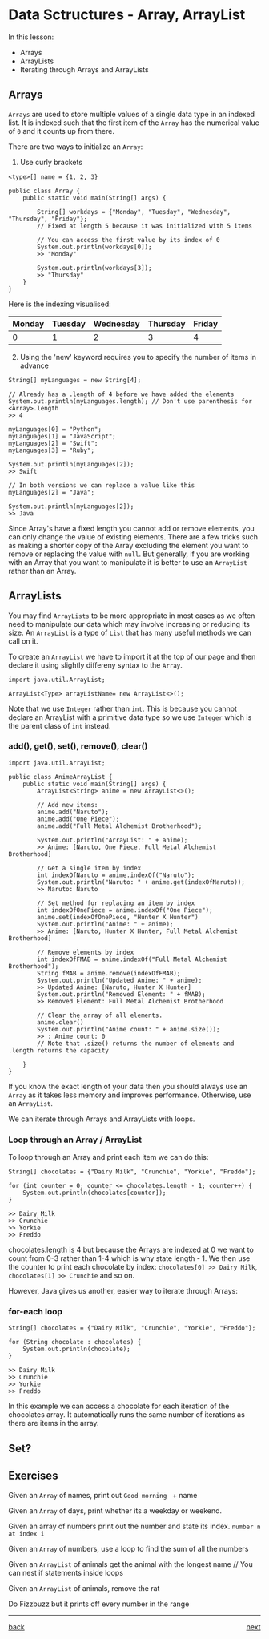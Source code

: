 # Data Sctructures - Array, ArrayList

In this lesson:

-   Arrays
-   ArrayLists
-   Iterating through Arrays and ArrayLists

## Arrays

`Arrays` are used to store multiple values of a single data type in an indexed list. It is indexed such that the first item of the `Array` has the numerical value of `0` and it counts up from there.

There are two ways to initialize an `Array`:

1. Use curly brackets

```
<type>[] name = {1, 2, 3}

public class Array {
    public static void main(String[] args) {

        String[] workdays = {"Monday", "Tuesday", "Wednesday", "Thursday", "Friday"};
        // Fixed at length 5 because it was initialized with 5 items

        // You can access the first value by its index of 0
        System.out.println(workdays[0]);
        >> "Monday"

        System.out.println(workdays[3]);
        >> "Thursday"
    }
}
```

Here is the indexing visualised:

| Monday | Tuesday | Wednesday | Thursday | Friday |
| ------ | ------- | --------- | -------- | ------ |
| 0      | 1       | 2         | 3        | 4      |

2. Using the 'new' keyword requires you to specify the number of items in advance

```
String[] myLanguages = new String[4];

// Already has a .length of 4 before we have added the elements
System.out.println(myLanguages.length); // Don't use parenthesis for <Array>.length
>> 4

myLanguages[0] = "Python";
myLanguages[1] = "JavaScript";
myLanguages[2] = "Swift";
myLanguages[3] = "Ruby";

System.out.println(myLanguages[2]);
>> Swift

// In both versions we can replace a value like this
myLanguages[2] = "Java";

System.out.println(myLanguages[2]);
>> Java
```

Since Array's have a fixed length you cannot add or remove elements, you can only change the value of existing elements. There are a few tricks such as making a shorter copy of the Array excluding the element you want to remove or replacing the value with `null`. But generally, if you are working with an Array that you want to manipulate it is better to use an `ArrayList` rather than an Array.

## ArrayLists

You may find `ArrayLists` to be more appropriate in most cases as we often need to manipulate our data which may involve increasing or reducing its size. An `ArrayList` is a type of `List` that has many useful methods we can call on it.

To create an `ArrayList` we have to import it at the top of our page and then declare it using slightly differeny syntax to the `Array`.

```
import java.util.ArrayList;

ArrayList<Type> arrayListName= new ArrayList<>();
```

Note that we use `Integer` rather than `int`. This is because you cannot declare an ArrayList with a primitive data type so we use `Integer` which is the parent class of `int` instead.

### add(), get(), set(), remove(), clear()

```
import java.util.ArrayList;

public class AnimeArrayList {
    public static void main(String[] args) {
        ArrayList<String> anime = new ArrayList<>();

        // Add new items:
        anime.add("Naruto");
        anime.add("One Piece");
        anime.add("Full Metal Alchemist Brotherhood");

        System.out.println("ArrayList: " + anime);
        >> Anime: [Naruto, One Piece, Full Metal Alchemist Brotherhood]

        // Get a single item by index
        int indexOfNaruto = anime.indexOf("Naruto");
        System.out.println("Naruto: " + anime.get(indexOfNaruto));
        >> Naruto: Naruto

        // Set method for replacing an item by index
        int indexOfOnePiece = anime.indexOf("One Piece");
        anime.set(indexOfOnePiece, "Hunter X Hunter")
        System.out.println("Anime: " + anime);
        >> Anime: [Naruto, Hunter X Hunter, Full Metal Alchemist Brotherhood]

        // Remove elements by index
        int indexOfFMAB = anime.indexOf("Full Metal Alchemist Brotherhood");
        String fMAB = anime.remove(indexOfFMAB);
        System.out.println("Updated Anime: " + anime);
        >> Updated Anime: [Naruto, Hunter X Hunter]
        System.out.println("Removed Element: " + fMAB);
        >> Removed Element: Full Metal Alchemist Brotherhood

        // Clear the array of all elements.
        anime.clear()
        System.out.println("Anime count: " + anime.size());
        >> : Anime count: 0
        // Note that .size() returns the number of elements and .length returns the capacity

    }
}

```

If you know the exact length of your data then you should always use an `Array` as it takes less memory and improves performance. Otherwise, use an `ArrayList`.

We can iterate through Arrays and ArrayLists with loops.

### Loop through an Array / ArrayList

To loop through an Array and print each item we can do this:

```
String[] chocolates = {"Dairy Milk", "Crunchie", "Yorkie", "Freddo"};

for (int counter = 0; counter <= chocolates.length - 1; counter++) {
    System.out.println(chocolates[counter]);
}

>> Dairy Milk
>> Crunchie
>> Yorkie
>> Freddo

```

chocolates.length is 4 but because the Arrays are indexed at 0 we want to count from 0-3 rather than 1-4 which is why state length - 1. We then use the counter to print each chocolate by index: `chocolates[0] >> Dairy Milk`, `chocolates[1] >> Crunchie` and so on.

However, Java gives us another, easier way to iterate through Arrays:

### for-each loop

```
String[] chocolates = {"Dairy Milk", "Crunchie", "Yorkie", "Freddo"};

for (String chocolate : chocolates) {
    System.out.println(chocolate);
}

>> Dairy Milk
>> Crunchie
>> Yorkie
>> Freddo
```

In this example we can access a chocolate for each iteration of the chocolates array. It automatically runs the same number of iterations as there are items in the array.

## Set?

## Exercises

Given an `Array` of names, print out `Good morning ` + name

Given an `Array` of days, print whether its a weekday or weekend.

Given an array of numbers print out the number and state its index. `number n at index i`

Given an `Array` of numbers, use a loop to find the sum of all the numbers

Given an `ArrayList` of animals get the animal with the longest name
// You can nest if statements inside loops

Given an `ArrayList` of animals, remove the rat

Do Fizzbuzz but it prints off every number in the range

---

[back](../README.md) <span style="float: right;">[next](02_hashmaps.md)</span>
